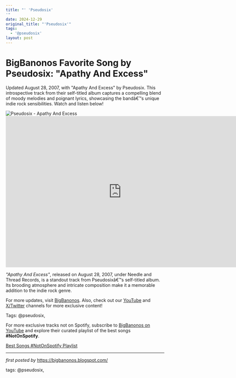 ```yaml
---
title: "' 'Pseudosix'
'"
date: 2024-12-29
original_title: "'Pseudosix'"
tags:
  - '@pseudosix'
layout: post
---
```

<!-- Title of the Post -->
<h1 >BigBanonos Favorite Song by Pseudosix: "Apathy And Excess"</h1> <!-- Introductory Text -->
<p >Updated August 28, 2007, with "Apathy And Excess" by Pseudosix. This introspective track from their self-titled album captures a compelling blend of moody melodies and poignant lyrics, showcasing the bandâ€™s unique indie rock sensibilities. Watch and listen below!</p> <!-- Featured Image -->
<div > <img src="https://i.scdn.co/image/ab67616d0000b273055683ce12334495a64ec08a" alt="Pseudosix - Apathy And Excess" />
</div> <!-- YouTube Video Embed -->
<div > <iframe width="733" height="480" src="https://www.youtube.com/embed/fcahn6OnNlU" title="Apathy and Excess" frameborder="0" allow="accelerometer; autoplay; clipboard-write; encrypted-media; gyroscope; picture-in-picture; web-share" referrerpolicy="strict-origin-when-cross-origin" allowfullscreen></iframe>
</div> <!-- Song Information -->
<div > <p><em>"Apathy And Excess"</em>, released on August 28, 2007, under Needle and Thread Records, is a standout track from Pseudosixâ€™s self-titled album. Its brooding atmosphere and intricate composition make it a memorable addition to the indie rock genre.</p>
</div> <!-- Footer Links -->
<div > <p>For more updates, visit <a href="https://bigbanonos.blogspot.com/" target="_blank">BigBanonos</a>. Also, check out our <a href="https://www.youtube.com/@BigBanonos" target="_blank">YouTube</a> and <a href="https://x.com/bigbanonos" target="_blank">X/Twitter</a> channels for more exclusive content!</p>
</div> <!-- Tags -->
<p >Tags: @pseudosix,</p>


<!--Subscribe and Playlist Links-->
<div>
    <p>For more exclusive tracks not on Spotify, subscribe to <a href="https://www.youtube.com/@BigBanonos" target="_blank">BigBanonos on YouTube</a> and explore their curated playlist of the best songs <strong>#NotOnSpotify</strong>.</p>
    <p><a href="https://www.youtube.com/playlist?list=PLtuNtuTatqI0kFahUCbtbfenC_ET5O_tr" target="_blank">Best Songs #NotOnSpotify Playlist<br /></a></p></div>

<hr />

<p><em>first posted by</em> <a href="https://bigbanonos.blogspot.com/" rel="noopener" target="_new">https://bigbanonos.blogspot.com/</a></p>

<p>tags: @pseudosix,</p>
